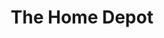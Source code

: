 ---
title: "The Home Depot"
url: /nashua/the-home-depot-daniel-webster-highway/
shop: doityourself
---